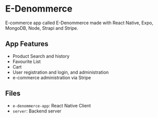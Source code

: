 # E-Denommerce

E-commerce app called E-Denommerce made with React Native, Expo, MongoDB, Node, Strapi and Stripe.

## App Features

* Product Search and history
* Favourite List
* Cart
* User registration and login, and administration
* e-commerce administration via Stripe

## Files

* `e-denommerce-app`: React Native Client
* `server`: Backend server